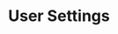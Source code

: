 ---
title: User Settings 
sidebar_position: 10
description: User Settings
tags:
  - Settings
  - User Settings
  - Profile
---